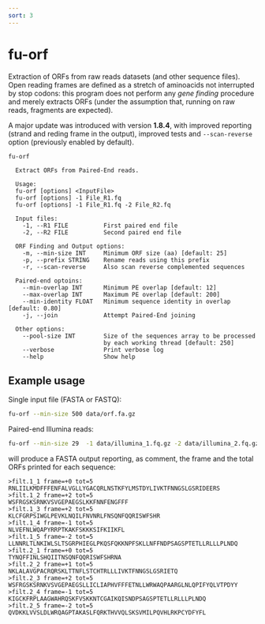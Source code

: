 ```yaml
---
sort: 3
---
```


# fu-orf

Extraction of ORFs from raw reads datasets (and other
sequence files).
Open reading frames are defined as a stretch of aminoacids
not interrupted by stop codons:
this program does not perform any _gene finding_ procedure
and merely extracts ORFs (under the assumption that, running
on raw reads, fragments are expected).

A major update was introduced with version **1.8.4**, with
improved reporting (strand and reding frame in the output),
improved tests and `--scan-reverse` option (previously
enabled by default).

```text
fu-orf
 
  Extract ORFs from Paired-End reads.

  Usage: 
  fu-orf [options] <InputFile>  
  fu-orf [options] -1 File_R1.fq
  fu-orf [options] -1 File_R1.fq -2 File_R2.fq
  
  Input files:
    -1, --R1 FILE          First paired end file
    -2, --R2 FILE          Second paired end file

  ORF Finding and Output options:
    -m, --min-size INT     Minimum ORF size (aa) [default: 25]
    -p, --prefix STRING    Rename reads using this prefix
    -r, --scan-reverse     Also scan reverse complemented sequences
  
  Paired-end optoins:
    --min-overlap INT      Minimum PE overlap [default: 12]
    --max-overlap INT      Maximum PE overlap [default: 200]
    --min-identity FLOAT   Minimum sequence identity in overlap [default: 0.80]
    -j, --join             Attempt Paired-End joining
  
  Other options:
    --pool-size INT        Size of the sequences array to be processed
                           by each working thread [default: 250]
    --verbose              Print verbose log
    --help                 Show help
```

## Example usage

Single input file (FASTA or FASTQ):

```bash
fu-orf --min-size 500 data/orf.fa.gz  
```

Paired-end Illumina reads:

```bash
fu-orf --min-size 29  -1 data/illumina_1.fq.gz -2 data/illumina_2.fq.gz 
```

will produce a FASTA output reporting, as comment,
the frame and the total ORFs printed for each sequence:

```text
>filt.1_1 frame=+0 tot=5
RNLIILKMDFFFENFALVGLLYGACQRLNSTKFYLMSTDYLIVKTFNNGSLGSRIDEERS
>filt.1_2 frame=+2 tot=5
WSFRGSKSRNKVSVGEPAEGSLKKFNNFENGFFF
>filt.1_3 frame=+2 tot=5
KLCFGRPSIWGLPEVKLNQILFNVNRLFNSQNFQQRISWFSHR
>filt.1_4 frame=-1 tot=5
NLVEFNLWQAPYRRPTKAKFSKKKSIFKIIKFL
>filt.1_5 frame=-2 tot=5
LLNNRLTLNKIWLSLTSGRPHIEGLPKQSFQKKNPFSKLLNFFNDPSAGSPTETLLRLLLPLNDQ
>filt.2_1 frame=+0 tot=5
TYNQFFINLSHQIITNSQNFQQRISWFSHRNA
>filt.2_2 frame=+1 tot=5
NKLALAVGPACRQRSKLTTNFLSTCHTRLLLIVKTFNNGSLGSRIETQ
>filt.2_3 frame=+2 tot=5
WSFRGSKSRNKVSVGEPAEGSLLICLIAPHVFFFETNLLWRWAQPAARGLNLQPIFYQLVTPDYY
>filt.2_4 frame=-1 tot=5
KIGCKFRPLAAGWAHRQSKFVSKKNTCGAIKQISNDPSAGSPTETLLRLLLPLNDQ
>filt.2_5 frame=-2 tot=5
QVDKKLVVSLDLWRQAGPTAKASLFQRKTHVVQLSKSVMILPQVHLRKPCYDFYFL
```
